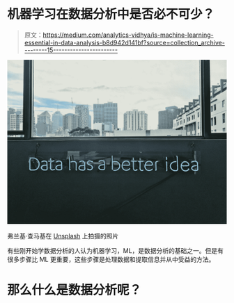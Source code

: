 # 机器学习在数据分析中是否必不可少？

> 原文：<https://medium.com/analytics-vidhya/is-machine-learning-essential-in-data-analysis-b8d942d141bf?source=collection_archive---------15----------------------->

![](img/466a62abd5a9e31f4ab884e3e61da9e4.png)

弗兰基·查马基在 [Unsplash](https://unsplash.com?utm_source=medium&utm_medium=referral) 上拍摄的照片

有些刚开始学数据分析的人认为机器学习，ML，是数据分析的基础之一。但是有很多步骤比 ML 更重要，这些步骤是处理数据和提取信息并从中受益的方法。

# 那么什么是数据分析呢？